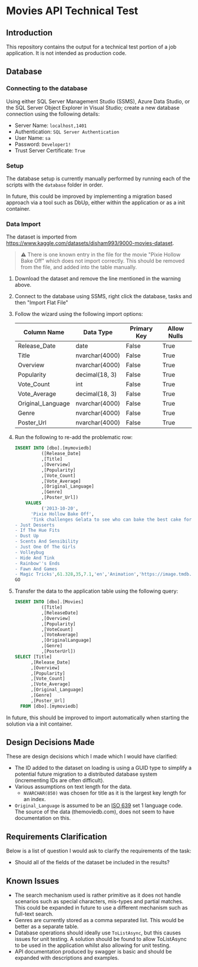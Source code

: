 # Movies API Technical Test

## Introduction

This repository contains the output for a technical test portion of a job application. It is not intended as production code.

## Database

### Connecting to the database

Using either SQL Server Management Studio (SSMS), Azure Data Studio, or the SQL Server Object Explorer in Visual Studio;
create a new database connection using the following details:

- Server Name: `localhost,1401`
- Authentication: `SQL Server Authentication`
- User Name: `sa`
- Password: `Developer1!`
- Trust Server Certificate: `True`

### Setup

The database setup is currently manually performed by running each of the scripts with the `database` folder in order.

In future, this could be improved by implementing a migration based approach via a tool such as DbUp, either within the application or as a init container.

### Data Import

The dataset is imported from <https://www.kaggle.com/datasets/disham993/9000-movies-dataset>.

> ⚠ There is one known entry in the file for the movie "Pixie Hollow Bake Off" which does not import correctly. This should be removed from the file, and added into the table manually.

1. Download the dataset and remove the line mentioned in the warning above.
1. Connect to the database using SSMS, right click the database, tasks and then "Import Flat File"
1. Follow the wizard using the following import options:

    | Column Name       | Data Type      | Primary Key | Allow Nulls |
    | ----------------- | -------------- | ----------- | ----------- |
    | Release_Date      | date           | False       | True        |
    | Title             | nvarchar(4000) | False       | True        |
    | Overview          | nvarchar(4000) | False       | True        |
    | Popularity        | decimal(18, 3) | False       | True        |
    | Vote_Count        | int            | False       | True        |
    | Vote_Average      | decimal(18, 3) | False       | True        |
    | Original_Language | nvarchar(4000) | False       | True        |
    | Genre             | nvarchar(4000) | False       | True        |
    | Poster_Url        | nvarchar(4000) | False       | True        |

1. Run the following to re-add the problematic row:

    ```sql
    INSERT INTO [dbo].[mymoviedb]
              ([Release_Date]
              ,[Title]
              ,[Overview]
              ,[Popularity]
              ,[Vote_Count]
              ,[Vote_Average]
              ,[Original_Language]
              ,[Genre]
              ,[Poster_Url])
        VALUES
              ('2013-10-20',
          'Pixie Hollow Bake Off',
          'Tink challenges Gelata to see who can bake the best cake for the queen''s party.  Plus 10 Disney Fairies Mini-Shorts:
    - Just Desserts
    - If The Hue Fits
    - Dust Up
    - Scents And Sensibility
    - Just One Of The Girls
    - Volleybug
    - Hide And Tink
    - Rainbow''s Ends
    - Fawn And Games
    - Magic Tricks',61.328,35,7.1,'en','Animation','https://image.tmdb.org/t/p/original/6iXYe7AkQ1QIfMFuvXsSCT2zF7s.jpg')
    GO
    ```

1. Transfer the data to the application table using the following query:

    ```sql
    INSERT INTO [dbo].[Movies]
              ([Title]
              ,[ReleaseDate]
              ,[Overview]
              ,[Popularity]
              ,[VoteCount]
              ,[VoteAverage]
              ,[OriginalLanguage]
              ,[Genre]
              ,[PosterUrl])
    SELECT [Title]
          ,[Release_Date]
          ,[Overview]
          ,[Popularity]
          ,[Vote_Count]
          ,[Vote_Average]
          ,[Original_Language]
          ,[Genre]
          ,[Poster_Url]
      FROM [dbo].[mymoviedb]
    ```

In future, this should be improved to import automatically when starting the solution via a init container.

## Design Decisions Made

These are design decisions which I made which I would have clarified:

- The ID added to the dataset on loading is using a GUID type to simplify a potential future migration to a distributed database system (incrementing IDs are often difficult).
- Various assumptions on text length for the data.
  - `NVARCHAR(850)` was chosen for title as it is the largest key length for an index.
- `Original_Language` is assumed to be an [ISO 639](https://en.wikipedia.org/wiki/List_of_ISO_639_language_codes) set 1 language code. The source of the data (themoviedb.com), does not seem to have documentation on this.

## Requirements Clarification

Below is a list of question I would ask to clarify the requirements of the task:

- Should all of the fields of the dataset be included in the results?

## Known Issues

- The search mechanism used is rather primitive as it does not handle scenarios such as special characters, mis-types and partial matches. This could be expanded in future to use a different mechanism such as full-text search.
- Genres are currently stored as a comma separated list. This would be better as a separate table.
- Database operations should ideally use `ToListAsync`, but this causes issues for unit testing. A solution should be found to allow ToListAsync to be used in the application whilst also allowing for unit testing.
- API documentation produced by swagger is basic and should be expanded with descriptions and examples.
